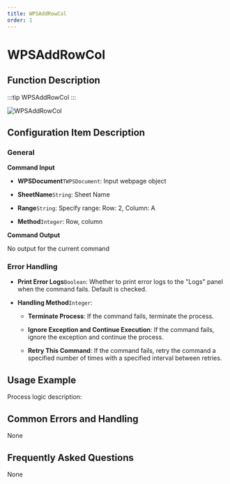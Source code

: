 ```yaml
---
title: WPSAddRowCol
order: 1
---
```


# WPSAddRowCol

## Function Description

:::tip 
WPSAddRowCol
:::

![WPSAddRowCol](../../../../assets/WPSAddRowCol_command.png)

## Configuration Item Description

### General

**Command Input**

- **WPSDocument**`TWPSDocument`: Input webpage object

- **SheetName**`String`: Sheet Name

- **Range**`String`: Specify range: Row: 2, Column: A

- **Method**`Integer`: Row, column


**Command Output**

No output for the current command

### Error Handling

- **Print Error Logs**`Boolean`: Whether to print error logs to the "Logs" panel when the command fails. Default is checked. 

- **Handling Method**`Integer`:

    - **Terminate Process**: If the command fails, terminate the process.

    - **Ignore Exception and Continue Execution**: If the command fails, ignore the exception and continue the process.

    - **Retry This Command**: If the command fails, retry the command a specified number of times with a specified interval between retries.

## Usage Example

Process logic description:

## Common Errors and Handling

None

## Frequently Asked Questions

None

